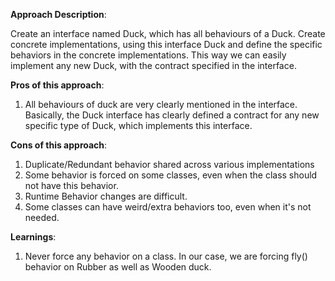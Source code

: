 **Approach Description**:

Create an interface named Duck, which has all behaviours of a Duck. Create concrete implementations, using this interface Duck and define the specific behaviors in the concrete implementations. This way we can easily implement any new Duck, with the contract specified in the interface.

**Pros of this approach**:

1. All behaviours of duck are very clearly mentioned in the interface. Basically, the Duck interface has clearly defined a contract for any new specific type of Duck, which implements this interface.

**Cons of this approach**:

1. Duplicate/Redundant behavior shared across various implementations
2. Some behavior is forced on some classes, even when the class should not have this behavior.
3. Runtime Behavior changes are difficult.
4. Some classes can have weird/extra behaviors too, even when it's not needed.


**Learnings**:

1. Never force any behavior on a class. In our case, we are forcing fly() behavior on Rubber as well as Wooden duck.

